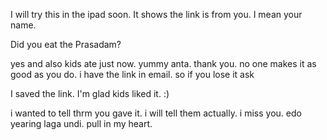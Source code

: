 
I will try this in the ipad soon. It shows the link is from you. I mean your name.

Did you eat the Prasadam?

yes and also kids ate just now. yummy anta. 
thank you. no one makes it as good as you do. 
i have the link in email. so if you lose it ask


I saved the link. I'm glad kids liked it. :)

i wanted to tell thrm you gave it. i will tell them actually. 
i miss you. edo yearing laga undi. pull in my heart. 
